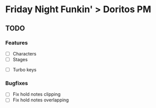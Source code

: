 # Friday Night Funkin' > Doritos PM

## TODO

### Features
- [ ] Characters
- [ ] Stages
<!-- - [ ] Some softcoding -->
- [ ] Turbo keys

### Bugfixes
- [ ] Fix hold notes clipping
- [ ] Fix hold notes overlapping
